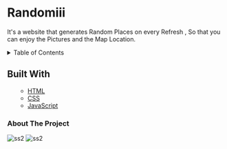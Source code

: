 # Randomiii
It's a website that generates Random Places on every Refresh , So that you can enjoy the Pictures and the Map Location.


<!-- TABLE OF CONTENTS -->

<details>
  <summary>Table of Contents</summary>
  <ol>
    <ul>
      <li><a href="#about-the-project">About The Project</a></li>
        <li><a href="#built-with">Built With</a></li>
      </ul>
  </ol>
</details>

<!-- Built with -->
## Built With
<ol>
    <ul>
      <li><a href="#">HTML</a></li>
       <li><a href="#">CSS</a></li>
      <li><a href="#">JavaScript</a></li>
      </ul>
  </ol>

<!-- ABOUT THE PROJECT -->
### About The Project
![ss2](https://user-images.githubusercontent.com/60666490/139693803-4500f574-fea0-44d4-9f70-9f852f6b3071.jpg)
![ss2](https://user-images.githubusercontent.com/60666490/139694553-969cf169-b992-4f1d-a299-b6cdd660744d.png)
